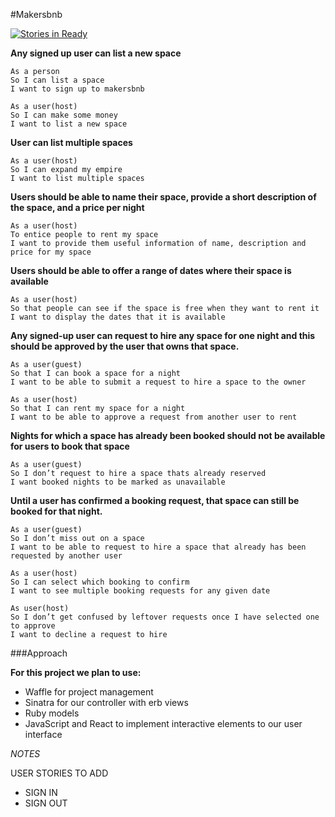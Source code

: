 #Makersbnb

[![Stories in Ready](https://badge.waffle.io/tobywinter/makersbnb_2017.png?label=ready&title=Ready)](https://waffle.io/tobywinter/makersbnb_2017?utm_source=badge)


**Any signed up user can list a new space**
```
As a person
So I can list a space
I want to sign up to makersbnb

As a user(host)
So I can make some money
I want to list a new space
```
**User can list multiple spaces**
```
As a user(host)
So I can expand my empire
I want to list multiple spaces
```
**Users should be able to name their space, provide a short description of the space, and a price per night**
```
As a user(host)
To entice people to rent my space
I want to provide them useful information of name, description and price for my space
```
**Users should be able to offer a range of dates where their space is available**
```
As a user(host)
So that people can see if the space is free when they want to rent it
I want to display the dates that it is available
```
**Any signed-up user can request to hire any space for one night and this should be approved by the user that owns that space.**
```
As a user(guest)
So that I can book a space for a night
I want to be able to submit a request to hire a space to the owner

As a user(host)
So that I can rent my space for a night
I want to be able to approve a request from another user to rent
```
**Nights for which a space has already been booked should not be available for users to book that space**
```
As a user(guest)
So I don’t request to hire a space thats already reserved
I want booked nights to be marked as unavailable
```
**Until a user has confirmed a booking request, that space can still be booked for that night.**
```
As a user(guest)
So I don’t miss out on a space
I want to be able to request to hire a space that already has been requested by another user

As a user(host)
So I can select which booking to confirm
I want to see multiple booking requests for any given date

As user(host)
So I don’t get confused by leftover requests once I have selected one to approve
I want to decline a request to hire
```

###Approach

**For this project we plan to use:**

- Waffle for project management
- Sinatra for our controller with erb views
- Ruby models
- JavaScript and React to implement interactive elements to our user interface

*NOTES*

USER STORIES TO ADD

- SIGN IN
- SIGN OUT
